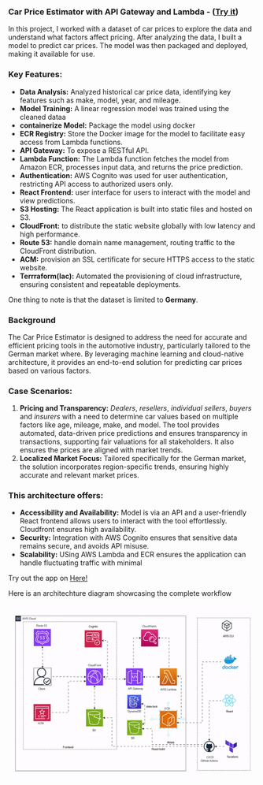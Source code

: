 ### Car Price Estimator with API Gateway and Lambda - ([Try it](https://price-check.vehicledatanexus.com))

In this project, I worked with a dataset of car prices to explore the data and understand what factors affect pricing. After analyzing the data, I built a model to predict car prices. The model was then packaged and deployed, making it available for use.

### Key Features:

- **Data Analysis:** Analyzed historical car price data, identifying key features such as make, model, year, and mileage.
- **Model Training:** A linear regression model was trained using the cleaned dataa
- **containerize Model:** Package the model using docker
- **ECR Registry:** Store the Docker image for the model to facilitate easy access from Lambda functions.
- **API Gateway:** To expose a RESTful API. 
- **Lambda Function:** The Lambda function fetches the model from Amazon ECR, processes input data, and returns the price prediction.
- **Authentication:** AWS Cognito was used for user authentication, restricting API access to authorized users only.
- **React Frontend:** user interface for users to interact with the model and view predictions.
- **S3 Hosting:** The React application is built into static files and hosted on S3.
- **CloudFront:** to distribute the static website globally with low latency and high performance.
- **Route 53:** handle domain name management, routing traffic to the CloudFront distribution.
- **ACM:** provision an SSL certificate for secure HTTPS access to the static website.
- **Terrraform(Iac):** Automated the provisioning of cloud infrastructure, ensuring consistent and repeatable deployments.

One thing to note is that the dataset is limited to **Germany**.

### Background
The Car Price Estimator is designed to address the need for accurate and efficient pricing tools in the automotive industry, particularly tailored to the German market where. By leveraging machine learning and cloud-native architecture, it provides an end-to-end solution for predicting car prices based on various factors.

### Case Scenarios:
1. **Pricing and Transparency:** *Dealers*, *resellers*, *individual sellers*, *buyers* and *insurers* with a need to determine car values based on multiple factors like age, mileage, make, and model. The tool provides automated, data-driven price predictions and ensures transparency in transactions, supporting fair valuations for all stakeholders.
It also ensures the prices are aligned with market trends.
2. **Localized Market Focus:** Tailored specifically for the German market, the solution incorporates region-specific trends, ensuring highly accurate and relevant market prices.

### This architecture offers:
- **Accessibility and Availability:** Model is via an API and a user-friendly React frontend allows  users to interact with the tool effortlessly. Cloudfront ensures high availability.
- **Security:** Integration with AWS Cognito ensures that sensitive data remains secure, and avoids API misuse.
- **Scalability:** USing AWS Lambda and ECR ensures the application can handle fluctuating traffic with minimal 


Try out the app on [Here!](https://price-check.vehicledatanexus.com)


Here is an architechture diagram showcasing the complete workflow

![Funny Cat](https://github.com/Konzisam/car_price_estimator/blob/main/utils/architechture.gif)
